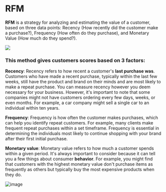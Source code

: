 # RFM

**RFM** is a strategy for analyzing and estimating the value of a customer, based on three data points: Recency (How recently did the customer make a purchase?), Frequency (How often do they purchase), and Monetary Value (How much do they spend?).

<img src="https://eep.io/images/yzco4xsimv0y/2psCWOt5z2dVGO2ILlQNTg/bccd98352d50e291b4b4107a903a29e2/MailChimp_Blog_Post_-19_Graphic_-1.png?w=980&fm=webp&q=70">

### This method gives customers scores based on 3 factors:

**Recency**: Recency refers to how recent a customer's **last purchase was**. Customers who have made a recent purchase, typically within the last few weeks, still have the product and brand on their minds and are most likely to make a repeat purchase. You can measure recency however you deem necessary for your business. However, it's important to note that some companies might not have customers ordering every few days, weeks, or even months. For example, a car company might sell a single car to an individual within ten years.

**Frequency**: Frequency is how often the customer makes purchases, which can help you identify repeat customers. For example, many clients make frequent repeat purchases within a set timeframe. Frequency is essential in determining the individuals most likely to continue shopping with your brand after their first initial purchase.

**Monetary value**: Monetary value refers to how much a customer spends within a given period. It's always important to consider because it can tell you a few things about consumer **behavior**. For example, you might find that customers with the highest monetary value don't purchase items as frequently as others but typically buy the most expensive products when they do.

![image](https://github.com/mohammedmahdiali/RFM_Analysis/assets/97836524/79b58c20-c69a-488e-9ee9-3641f8ee00fc)



